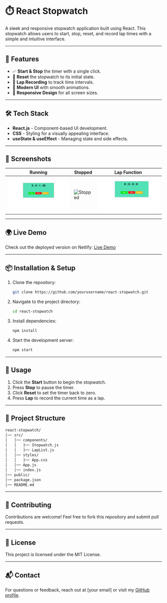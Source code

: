 # ⏱️ React Stopwatch

A sleek and responsive stopwatch application built using React. This stopwatch allows users to start, stop, reset, and record lap times with a simple and intuitive interface.

---

## 🚀 Features

- ✅ **Start & Stop** the timer with a single click.
- 🔄 **Reset** the stopwatch to its initial state.
- 🏁 **Lap Recording** to track time intervals.
- 🎨 **Modern UI** with smooth animations.
- 📱 **Responsive Design** for all screen sizes.

---

## 🛠️ Tech Stack

- **React.js** - Component-based UI development.
- **CSS** - Styling for a visually appealing interface.
- **useState & useEffect** - Managing state and side effects.

---

## 📸 Screenshots

| Running | Stopped | Lap Function |
|---------|--------|--------------|
| ![Running](start.png) | ![Stopped](stop.png) | ![Lap](reset.png) |

---

## 🌍 Live Demo

Check out the deployed version on Netlify: [Live Demo](https://fastidious-crepe-6402a0.netlify.app/)

---

## 📦 Installation & Setup

1. Clone the repository:
   ```sh
   git clone https://github.com/yourusername/react-stopwatch.git
   ```
2. Navigate to the project directory:
   ```sh
   cd react-stopwatch
   ```
3. Install dependencies:
   ```sh
   npm install
   ```
4. Start the development server:
   ```sh
   npm start
   ```

---

## 📜 Usage

1. Click the **Start** button to begin the stopwatch.
2. Press **Stop** to pause the timer.
3. Click **Reset** to set the timer back to zero.
4. Press **Lap** to record the current time as a lap.

---

## 📂 Project Structure

```
react-stopwatch/
│── src/
│   │── components/
│   │   ├── Stopwatch.js
│   │   ├── LapList.js
│   │── styles/
│   │   ├── App.css
│   │── App.js
│   │── index.js
│── public/
│── package.json
│── README.md
```

---

## 🤝 Contributing

Contributions are welcome! Feel free to fork this repository and submit pull requests.

---

## 📜 License

This project is licensed under the MIT License.

---

## 📬 Contact

For questions or feedback, reach out at [your email] or visit my [GitHub profile](https://github.com/yourusername).

